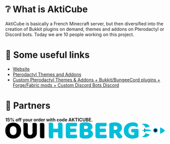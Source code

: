# ❔ What is AktiCube 
AktiCube is basically a French Minecraft server, but then diversified into the creation of Bukkit plugins on demand, themes and addons on Pterodactyl or Discord bots.
Today we are 10 people working on this project.

# 🔗 Some useful links
- [Website](https://www.akticube.fr)
- [Pterodactyl Themes and Addons](https://pterodactylmarket.com/team/7446491)
- [Custom Pterodactyl Themes & Addons + Bukkit/BungeeCord plugins + Forge/Fabric mods + Custom Discord Bots Discord](https://discord.gg/we3WzvFM5C)

# 🤝 Partners
**15% off your order with code AKTICUBE.**
[![ouiheberg.com](https://raw.githubusercontent.com/AktiCube/containers/main/Pterodactyl/GraalVM-OH/ohlogo.png)](https://www.ouiheberg.com/panel/aff.php?aff=242)

